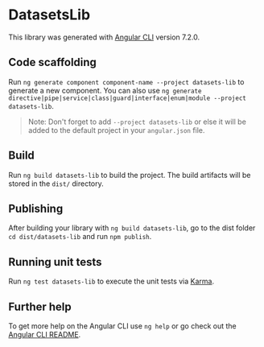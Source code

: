 # DatasetsLib

This library was generated with [Angular CLI](https://github.com/angular/angular-cli) version 7.2.0.

## Code scaffolding

Run `ng generate component component-name --project datasets-lib` to generate a new component. You can also use `ng generate directive|pipe|service|class|guard|interface|enum|module --project datasets-lib`.
> Note: Don't forget to add `--project datasets-lib` or else it will be added to the default project in your `angular.json` file. 

## Build

Run `ng build datasets-lib` to build the project. The build artifacts will be stored in the `dist/` directory.

## Publishing

After building your library with `ng build datasets-lib`, go to the dist folder `cd dist/datasets-lib` and run `npm publish`.

## Running unit tests

Run `ng test datasets-lib` to execute the unit tests via [Karma](https://karma-runner.github.io).

## Further help

To get more help on the Angular CLI use `ng help` or go check out the [Angular CLI README](https://github.com/angular/angular-cli/blob/master/README.md).
